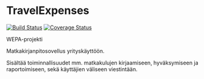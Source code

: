 TravelExpenses
==============

[![Build Status](https://travis-ci.org/evsheino/TravelExpenses.svg?branch=master)](https://travis-ci.org/evsheino/TravelExpenses)
[![Coverage Status](https://img.shields.io/coveralls/evsheino/TravelExpenses.svg)](https://coveralls.io/r/evsheino/TravelExpenses)

WEPA-projekti

Matkakirjanpitosovellus yrityskäyttöön.

Sisältää toiminnallisuudet mm. matkakulujen kirjaamiseen, hyväksymiseen ja raportoimiseen, sekä käyttäjien väliseen viestintään.
